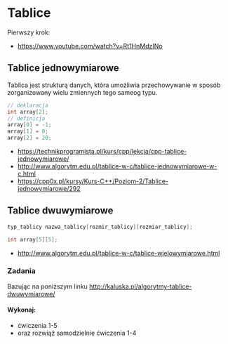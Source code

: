 # Tablice 

Pierwszy krok:
- https://www.youtube.com/watch?v=Rt1HnMdzINo

## Tablice jednowymiarowe

Tablica jest strukturą danych, która umożliwia przechowywanie w sposób zorganizowany wielu zmiennych tego sameog typu.

```cpp
// deklaracja
int array[2];
// definicja
array[0] = -1;
array[1] = 0;
array[2] = 20;
```

- https://technikprogramista.pl/kurs/cpp/lekcja/cpp-tablice-jednowymiarowe/
- http://www.algorytm.edu.pl/tablice-w-c/tablice-jednowymiarowe-w-c.html
- https://cpp0x.pl/kursy/Kurs-C++/Poziom-2/Tablice-jednowymiarowe/292

## Tablice dwuwymiarowe

```cpp
typ_tablicy nazwa_tablicy[rozmir_tablicy][rozmiar_tablicy];
```

```cpp
int array[5][5];
```
- http://www.algorytm.edu.pl/tablice-w-c/tablice-wielowymiarowe.html

### Zadania

Bazując na poniższym linku
http://kaluska.pl/algorytmy-tablice-dwuwymiarowe/

#### Wykonaj:
- ćwiczenia 1-5
- oraz rozwiąż samodzielnie ćwiczenia 1-4


